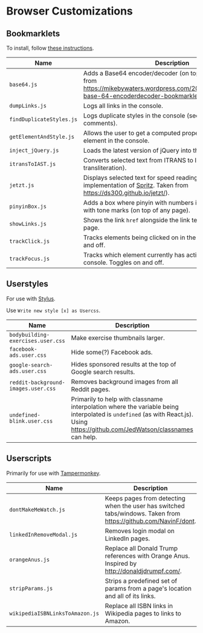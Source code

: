 # Browser Customizations

## Bookmarklets

To install, follow [these instructions](https://mreidsma.github.io/bookmarklets/installing.html).

Name | Description
--- | ---
`base64.js` | Adds a Base64 encoder/decoder (on top of any page). Taken from https://mikebywaters.wordpress.com/2012/07/17/javascript-base-64-encoderdecoder-bookmarklet-2/
`dumpLinks.js` | Logs all links in the console.
`findDuplicateStyles.js` | Logs duplicate styles in the console (see source for more comments).
`getElementAndStyle.js` | Allows the user to get a computed property for a given element in the console.
`inject_jQuery.js` | Loads the latest version of jQuery into the page.
`itransToIAST.js` | Converts selected text from ITRANS to IAST (Sanskrit transliteration).
`jetzt.js` | Displays selected text for speed reading (open-source implementation of [Spritz](http://spritzinc.com/). Taken from https://ds300.github.io/jetzt/).
`pinyinBox.js` | Adds a box where pinyin with numbers is converted to pinyin with tone marks (on top of any page).
`showLinks.js` | Shows the link `href` alongside the link text for every link on a page.
`trackClick.js` | Tracks elements being clicked on in the console. Toggles on and off.
`trackFocus.js` | Tracks which element currently has active focus in the console. Toggles on and off.

## Userstyles

For use with [Stylus](https://add0n.com/stylus.html).

Use `Write new style [x] as Usercss`.

Name | Description
--- | ---
`bodybuilding-exercises.user.css` | Make exercise thumbnails larger.
`facebook-ads.user.css` | Hide some(?) Facebook ads.
`google-search-ads.user.css` | Hides sponsored results at the top of Google search results.
`reddit-background-images.user.css` | Removes background images from all Reddit pages.
`undefined-blink.user.css` | Primarily to help with classname interpolation where the variable being interpolated is `undefined` (as with React.js). Using https://github.com/JedWatson/classnames can help.

## Userscripts

Primarily for use with [Tampermonkey](https://tampermonkey.net/).

Name | Description
--- | ---
`dontMakeMeWatch.js` | Keeps pages from detecting when the user has switched tabs/windows. Taken from https://github.com/NavinF/dont.
`linkedInRemoveModal.js` | Removes login modal on LinkedIn pages.
`orangeAnus.js` | Replace all Donald Trump references with Orange Anus. Inspired by http://donaldjdrumpf.com/.
`stripParams.js` | Strips a predefined set of params from a page's location and all of its links.
`wikipediaISBNLinksToAmazon.js` | Replace all ISBN links in Wikipedia pages to links to Amazon.

